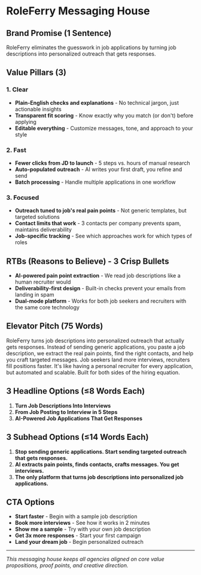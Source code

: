 # RoleFerry Messaging House

## Brand Promise (1 Sentence)
RoleFerry eliminates the guesswork in job applications by turning job descriptions into personalized outreach that gets responses.

## Value Pillars (3)

### 1. Clear
- **Plain-English checks and explanations** - No technical jargon, just actionable insights
- **Transparent fit scoring** - Know exactly why you match (or don't) before applying
- **Editable everything** - Customize messages, tone, and approach to your style

### 2. Fast
- **Fewer clicks from JD to launch** - 5 steps vs. hours of manual research
- **Auto-populated outreach** - AI writes your first draft, you refine and send
- **Batch processing** - Handle multiple applications in one workflow

### 3. Focused
- **Outreach tuned to job's real pain points** - Not generic templates, but targeted solutions
- **Contact limits that work** - 3 contacts per company prevents spam, maintains deliverability
- **Job-specific tracking** - See which approaches work for which types of roles

## RTBs (Reasons to Believe) - 3 Crisp Bullets
- **AI-powered pain point extraction** - We read job descriptions like a human recruiter would
- **Deliverability-first design** - Built-in checks prevent your emails from landing in spam
- **Dual-mode platform** - Works for both job seekers and recruiters with the same core technology

## Elevator Pitch (75 Words)
RoleFerry turns job descriptions into personalized outreach that actually gets responses. Instead of sending generic applications, you paste a job description, we extract the real pain points, find the right contacts, and help you craft targeted messages. Job seekers land more interviews, recruiters fill positions faster. It's like having a personal recruiter for every application, but automated and scalable. Built for both sides of the hiring equation.

## 3 Headline Options (≤8 Words Each)
1. **Turn Job Descriptions Into Interviews**
2. **From Job Posting to Interview in 5 Steps**
3. **AI-Powered Job Applications That Get Responses**

## 3 Subhead Options (≤14 Words Each)
1. **Stop sending generic applications. Start sending targeted outreach that gets responses.**
2. **AI extracts pain points, finds contacts, crafts messages. You get interviews.**
3. **The only platform that turns job descriptions into personalized job applications.**

## CTA Options
- **Start faster** - Begin with a sample job description
- **Book more interviews** - See how it works in 2 minutes
- **Show me a sample** - Try with your own job description
- **Get 3x more responses** - Start your first campaign
- **Land your dream job** - Begin personalized outreach

---

*This messaging house keeps all agencies aligned on core value propositions, proof points, and creative direction.*
